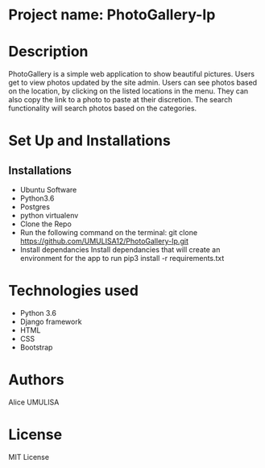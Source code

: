 # Project name: PhotoGallery-Ip

# Description
PhotoGallery is a simple web application to show beautiful pictures. Users get to view photos updated by the site admin. Users can see photos based on the location, by clicking on the listed locations in the menu. They can also copy the link to a photo to paste at their discretion. The search functionality will search photos based on the categories.

# Set Up and Installations
## Installations
* Ubuntu Software 
* Python3.6 
* Postgres 
* python virtualenv 
* Clone the Repo 
* Run the following command on the terminal: git clone https://github.com/UMULISA12/PhotoGallery-Ip.git 
* Install dependancies Install dependancies that will create an environment for the app to run pip3 install -r requirements.txt

# Technologies used
* Python 3.6
* Django framework
* HTML
* CSS
* Bootstrap

# Authors
Alice UMULISA

# License
MIT License